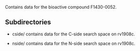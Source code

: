 Contains data for the bioactive compound F1430-0052.

## Subdirectories

- cside/ contains data for the C-side search space on rv1908c.

- nside/ contains data for the N-side search space on rv1908c.

